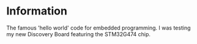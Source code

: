 # Information

The famous 'hello world' code for embedded programming. I was testing my new Discovery Board featuring the STM32G474 chip. 
